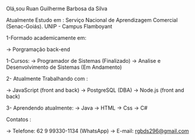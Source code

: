 Olá,sou Ruan Guilherme Barbosa da Silva

Atualmente Estudo em : Serviço Nacional de Aprendizagem Comercial (Senac-Goiás). 
UNIP - Campus Flamboyant

  1-Formado academicamente em:
  
  -> Porgramação  back-end 

  1-Cursos:
  -> Programador de Sistemas (Finalizado)
  -> Analise e Desenvolvimento de Sistemas (Em Andamento)
  
  2- Atualmente Trabalhando com :
  
  -> JavaScript (front and back)
  -> PostgreSQL (DBA)
  -> Node.js (front and back)

  3- Aprendendo atualmente: 
  -> Java
  -> HTML
  -> Css
  -> C#
  
 Contatos :

  -> Telefone: 62 9 99330-1134 (WhatsApp)
  -> E-mail: rgbds296@gmail.com
